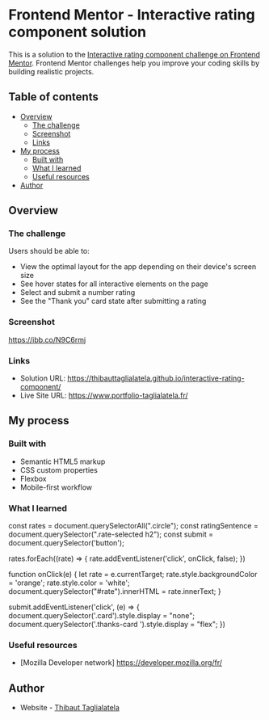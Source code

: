 # Frontend Mentor - Interactive rating component solution

This is a solution to the [Interactive rating component challenge on Frontend Mentor](https://www.frontendmentor.io/challenges/interactive-rating-component-koxpeBUmI). Frontend Mentor challenges help you improve your coding skills by building realistic projects. 

## Table of contents

- [Overview](#overview)
  - [The challenge](#the-challenge)
  - [Screenshot](#screenshot)
  - [Links](#links)
- [My process](#my-process)
  - [Built with](#built-with)
  - [What I learned](#what-i-learned)
  - [Useful resources](#useful-resources)
- [Author](#author)

## Overview

### The challenge

Users should be able to:

- View the optimal layout for the app depending on their device's screen size
- See hover states for all interactive elements on the page
- Select and submit a number rating
- See the "Thank you" card state after submitting a rating

### Screenshot

https://ibb.co/N9C6rmj

### Links

- Solution URL: https://thibauttaglialatela.github.io/interactive-rating-component/
- Live Site URL: https://www.portfolio-taglialatela.fr/

## My process

### Built with

- Semantic HTML5 markup
- CSS custom properties
- Flexbox
- Mobile-first workflow



### What I learned

const rates = document.querySelectorAll(".circle");
const ratingSentence = document.querySelector(".rate-selected h2");
const submit = document.querySelector('button');

rates.forEach((rate) => {
	rate.addEventListener('click', onClick, false);
})

function onClick(e) {
	let rate = e.currentTarget;
	rate.style.backgroundColor = 'orange';
	rate.style.color = 'white';
	document.querySelector("#rate").innerHTML = rate.innerText;
}

submit.addEventListener('click', (e) => {
	document.querySelector('.card').style.display = "none";
	document.querySelector('.thanks-card ').style.display = "flex";
})


### Useful resources

- [Mozilla Developer network] https://developer.mozilla.org/fr/


## Author

- Website - [Thibaut Taglialatela](https://www.portfolio-taglialatela.fr/)


